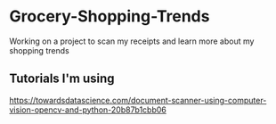 # Grocery-Shopping-Trends
Working on a project to scan my receipts and learn more about my shopping trends

## Tutorials I'm using  
https://towardsdatascience.com/document-scanner-using-computer-vision-opencv-and-python-20b87b1cbb06
